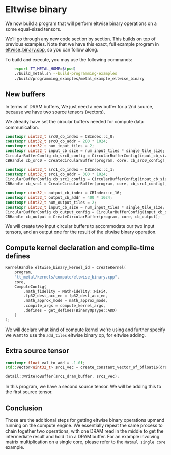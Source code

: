 # Eltwise binary


We now build a program that will perform eltwise binary operations on a some equal-sized tensors.

We'll go through any new code section by section. This builds on top of previous examples. Note that we have this exact, full example program in [eltwise_binary.cpp](../../../tt_metal/programming_examples/eltwise_binary/eltwise_binary.cpp), so you can follow along.

To build and execute, you may use the following commands:
```bash
    export TT_METAL_HOME=$(pwd)
    ./build_metal.sh --build-programming-examples
    ./build/programming_examples/metal_example_eltwise_binary
```
## New buffers

In terms of DRAM buffers, We just need a new buffer for a 2nd source, because we have two source tensors (vectors).

We already have set the circular buffers needed for compute data communication.

``` cpp
constexpr uint32_t src0_cb_index = CBIndex::c_0;
constexpr uint32_t src0_cb_addr = 200 * 1024;
constexpr uint32_t num_input_tiles = 2;
constexpr uint32_t input_cb_size = num_input_tiles * single_tile_size;
CircularBufferConfig cb_src0_config = CircularBufferConfig(input_cb_size, {{src0_cb_index, tt::DataFormat::Float16_b}}, src0_cb_addr).set_page_size(src0_cb_index, single_tile_size);
CBHandle cb_src0 = CreateCircularBuffer(program, core, cb_src0_config);

constexpr uint32_t src1_cb_index = CBIndex::c_1;
constexpr uint32_t src1_cb_addr = 300 * 1024;
CircularBufferConfig cb_src1_config = CircularBufferConfig(input_cb_size, {{src1_cb_index, tt::DataFormat::Float16_b}}, src1_cb_addr).set_page_size(src1_cb_index, single_tile_size);
CBHandle cb_src1 = CreateCircularBuffer(program, core, cb_src1_config);

constexpr uint32_t output_cb_index = CBIndex::c_16;
constexpr uint32_t output_cb_addr = 400 * 1024;
constexpr uint32_t num_output_tiles = 2;
constexpr uint32_t input_cb_size = num_input_tiles * single_tile_size;
CircularBufferConfig cb_output_config = CircularBufferConfig(input_cb_size, {{output_cb_index, tt::DataFormat::Float16_b}}, output_cb_addr).set_page_size(output_cb_index, single_tile_size);
CBHandle cb_output = CreateCircularBuffer(program, core, cb_output);
```

We will create two input circular buffers to accommodate our two input tensors, and an output one for the result of the eltwise binary operation.

## Compute kernel declaration and compile-time defines

``` cpp
KernelHandle eltwise_binary_kernel_id = CreateKernel(
    program,
    "tt_metal/kernels/compute/eltwise_binary.cpp",
    core,
    ComputeConfig{
        .math_fidelity = MathFidelity::HiFi4,
        .fp32_dest_acc_en = fp32_dest_acc_en,
        .math_approx_mode = math_approx_mode,
        .compile_args = compute_kernel_args,
        .defines = get_defines(BinaryOpType::ADD)
    }
);
```

We will declare what kind of compute kernel we\'re using and further specify we want to use the `add_tiles` eltwise binary op, for eltwise adding.

## Extra source tensor

``` cpp
constexpr float val_to_add = -1.0f;
std::vector<uint32_t> src1_vec = create_constant_vector_of_bfloat16(dram_buffer_size, val_to_add);

detail::WriteToBuffer(src1_dram_buffer, src1_vec);
```

In this program, we have a second source tensor. We will be adding this to the first source tensor.

## Conclusion

Those are the additional steps for getting eltwise binary operations upmand running on the compute engine. We essentially repeat the same process to chain together two operations, with one DRAM read in the middle to get the intermediate result and hold it in a DRAM buffer. For an example involving matrix multiplication on a single core, please refer to the `Matmul single core` example.
